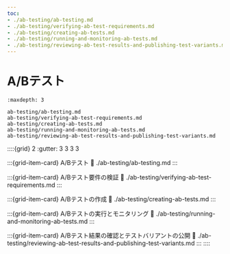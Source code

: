 ```yaml
---
toc:
- ./ab-testing/ab-testing.md
- ./ab-testing/verifying-ab-test-requirements.md
- ./ab-testing/creating-ab-tests.md
- ./ab-testing/running-and-monitoring-ab-tests.md
- ./ab-testing/reviewing-ab-test-results-and-publishing-test-variants.md
---
```

# A/Bテスト

```{toctree}
:maxdepth: 3

ab-testing/ab-testing.md
ab-testing/verifying-ab-test-requirements.md
ab-testing/creating-ab-tests.md
ab-testing/running-and-monitoring-ab-tests.md
ab-testing/reviewing-ab-test-results-and-publishing-test-variants.md
```

::::{grid} 2
:gutter: 3 3 3 3

:::{grid-item-card} A/Bテスト
:link: ./ab-testing/ab-testing.md
:::

:::{grid-item-card} A/Bテスト要件の検証
:link: ./ab-testing/verifying-ab-test-requirements.md
:::

:::{grid-item-card} A/Bテストの作成
:link: ./ab-testing/creating-ab-tests.md
:::

:::{grid-item-card} A/Bテストの実行とモニタリング
:link: ./ab-testing/running-and-monitoring-ab-tests.md
:::

:::{grid-item-card} A/Bテスト結果の確認とテストバリアントの公開
:link: ./ab-testing/reviewing-ab-test-results-and-publishing-test-variants.md
:::
::::
